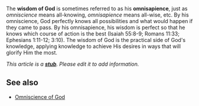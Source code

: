The **wisdom of God** is sometimes referred to as his
**omnisapience**, just as *omniscience* means all-knowing,
*omnisapience* means all-wise, etc. By his omniscience, God
perfectly knows all possibilities and what would happen if they
came to pass. By his omnisapience, his wisdom is perfect so that he
knows which course of action is the best (Isaiah 55:8-9; Romans
11:33; Ephesians 1:11-12; 3:10). The wisdom of God is the practical
side of God's knowledge, applying knowledge to achieve His desires
in ways that will glorify Him the most.

*This article is a **[stub](http://www.theopedia.com/Category:Theopedia_stubs "Category:Theopedia stubs")**. Please edit it to add information.*
## See also

-   [Omniscience of God](Omniscience_of_God "Omniscience of God")



